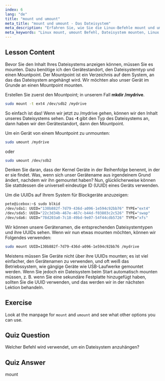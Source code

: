 ```yaml
---
index: 6
lang: "de"
title: "mount und umount"
meta_title: "mount und umount - Das Dateisystem"
meta_description: "Erfahren Sie, wie Sie die Linux-Befehle mount und umount verwenden, um Dateisysteme zu verwalten. Verstehen Sie das Mounten, Unmounten von Geräten und UUIDs für Anfänger."
meta_keywords: "Linux mount, umount Befehl, Dateisystem mounten, Linux UUID, Linux für Anfänger, Linux Tutorial, Mountpoint, Linux Anleitung"
---
```


## Lesson Content

Bevor Sie den Inhalt Ihres Dateisystems anzeigen können, müssen Sie es mounten. Dazu benötige ich den Gerätestandort, den Dateisystemtyp und einen Mountpoint. Der Mountpoint ist ein Verzeichnis auf dem System, an das das Dateisystem angehängt wird. Wir möchten also unser Gerät im Grunde an einen Mountpoint mounten.

Erstellen Sie zuerst den Mountpoint; in unserem Fall **mkdir /mydrive**.

```bash
sudo mount -t ext4 /dev/sdb2 /mydrive
```

So einfach ist das! Wenn wir jetzt zu /mydrive gehen, können wir den Inhalt unseres Dateisystems sehen. Das **-t** gibt den Typ des Dateisystems an, dann haben wir den Gerätestandort, dann den Mountpoint.

Um ein Gerät von einem Mountpoint zu unmounten:

```bash
sudo umount /mydrive
```

oder

```bash
sudo umount /dev/sdb2
```

Denken Sie daran, dass der Kernel Geräte in der Reihenfolge benennt, in der er sie findet. Was, wenn sich unser Gerätename aus irgendeinem Grund ändert, nachdem wir ihn gemountet haben? Nun, glücklicherweise können Sie stattdessen die universell eindeutige ID (UUID) eines Geräts verwenden.

Um die UUIDs auf Ihrem System für Blockgeräte anzuzeigen:

```bash
pete@icebox:~$ sudo blkid
/dev/sda1: UUID="130b882f-7d79-436d-a096-1e594c92bb76" TYPE="ext4"
/dev/sda5: UUID="22c3d34b-467e-467c-b44d-f03803c2c526" TYPE="swap"
/dev/sda6: UUID="78d203a0-7c18-49bd-9e07-54f44cdb5726" TYPE="xfs"
```

Wir können unsere Gerätenamen, die entsprechenden Dateisystemtypen und ihre UUIDs sehen. Wenn wir nun etwas mounten möchten, können wir Folgendes verwenden:

```bash
sudo mount UUID=130b882f-7d79-436d-a096-1e594c92bb76 /mydrive
```

Meistens müssen Sie Geräte nicht über ihre UUIDs mounten; es ist viel einfacher, den Gerätenamen zu verwenden, und oft weiß das Betriebssystem, wie gängige Geräte wie USB-Laufwerke gemountet werden. Wenn Sie jedoch ein Dateisystem beim Start automatisch mounten müssen, z. B. wenn Sie eine sekundäre Festplatte hinzugefügt haben, sollten Sie die UUID verwenden, und das werden wir in der nächsten Lektion behandeln.

## Exercise

Look at the manpage for `mount` and `umount` and see what other options you can use.

## Quiz Question

Welcher Befehl wird verwendet, um ein Dateisystem anzuhängen?

## Quiz Answer

mount
